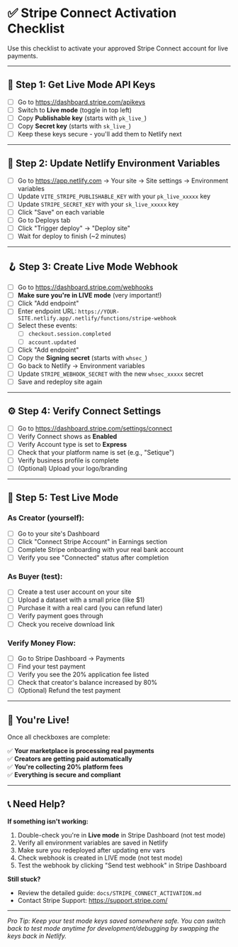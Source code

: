 # ✅ Stripe Connect Activation Checklist

Use this checklist to activate your approved Stripe Connect account for live payments.

---

## 🔑 Step 1: Get Live Mode API Keys

- [ ] Go to https://dashboard.stripe.com/apikeys
- [ ] Switch to **Live mode** (toggle in top left)
- [ ] Copy **Publishable key** (starts with `pk_live_`)
- [ ] Copy **Secret key** (starts with `sk_live_`)
- [ ] Keep these keys secure - you'll add them to Netlify next

---

## 🔐 Step 2: Update Netlify Environment Variables

- [ ] Go to https://app.netlify.com → Your site → Site settings → Environment variables
- [ ] Update `VITE_STRIPE_PUBLISHABLE_KEY` with your `pk_live_xxxxx` key
- [ ] Update `STRIPE_SECRET_KEY` with your `sk_live_xxxxx` key
- [ ] Click "Save" on each variable
- [ ] Go to Deploys tab
- [ ] Click "Trigger deploy" → "Deploy site"
- [ ] Wait for deploy to finish (~2 minutes)

---

## 🪝 Step 3: Create Live Mode Webhook

- [ ] Go to https://dashboard.stripe.com/webhooks
- [ ] **Make sure you're in LIVE mode** (very important!)
- [ ] Click "Add endpoint"
- [ ] Enter endpoint URL: `https://YOUR-SITE.netlify.app/.netlify/functions/stripe-webhook`
- [ ] Select these events:
  - [ ] `checkout.session.completed`
  - [ ] `account.updated`
- [ ] Click "Add endpoint"
- [ ] Copy the **Signing secret** (starts with `whsec_`)
- [ ] Go back to Netlify → Environment variables
- [ ] Update `STRIPE_WEBHOOK_SECRET` with the new `whsec_xxxxx` secret
- [ ] Save and redeploy site again

---

## ⚙️ Step 4: Verify Connect Settings

- [ ] Go to https://dashboard.stripe.com/settings/connect
- [ ] Verify Connect shows as **Enabled**
- [ ] Verify Account type is set to **Express**
- [ ] Check that your platform name is set (e.g., "Setique")
- [ ] Verify business profile is complete
- [ ] (Optional) Upload your logo/branding

---

## 🧪 Step 5: Test Live Mode

### As Creator (yourself):
- [ ] Go to your site's Dashboard
- [ ] Click "Connect Stripe Account" in Earnings section
- [ ] Complete Stripe onboarding with your real bank account
- [ ] Verify you see "Connected" status after completion

### As Buyer (test):
- [ ] Create a test user account on your site
- [ ] Upload a dataset with a small price (like $1)
- [ ] Purchase it with a real card (you can refund later)
- [ ] Verify payment goes through
- [ ] Check you receive download link

### Verify Money Flow:
- [ ] Go to Stripe Dashboard → Payments
- [ ] Find your test payment
- [ ] Verify you see the 20% application fee listed
- [ ] Check that creator's balance increased by 80%
- [ ] (Optional) Refund the test payment

---

## 🎉 You're Live!

Once all checkboxes are complete:

✅ **Your marketplace is processing real payments**  
✅ **Creators are getting paid automatically**  
✅ **You're collecting 20% platform fees**  
✅ **Everything is secure and compliant**

---

## 📞 Need Help?

**If something isn't working:**

1. Double-check you're in **Live mode** in Stripe Dashboard (not test mode)
2. Verify all environment variables are saved in Netlify
3. Make sure you redeployed after updating env vars
4. Check webhook is created in LIVE mode (not test mode)
5. Test the webhook by clicking "Send test webhook" in Stripe Dashboard

**Still stuck?**
- Review the detailed guide: `docs/STRIPE_CONNECT_ACTIVATION.md`
- Contact Stripe Support: https://support.stripe.com/

---

*Pro Tip: Keep your test mode keys saved somewhere safe. You can switch back to test mode anytime for development/debugging by swapping the keys back in Netlify.*
